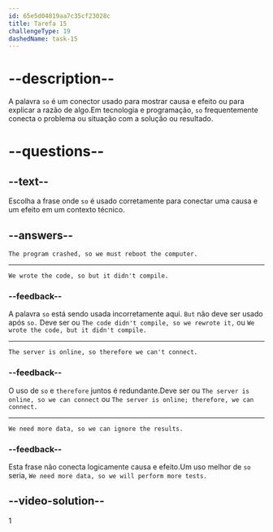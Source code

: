 ```yaml
---
id: 65e5d04819aa7c35cf23028c
title: Tarefa 15
challengeType: 19
dashedName: task-15
---
```


# --description--

A palavra `so` é um conector usado para mostrar causa e efeito ou para explicar a razão de algo.Em tecnologia e programação, `so` frequentemente conecta o problema ou situação com a solução ou resultado.

# --questions--

## --text--

Escolha a frase onde `so` é usado corretamente para conectar uma causa e um efeito em um contexto técnico.

## --answers--

`The program crashed, so we must reboot the computer.`

---

`We wrote the code, so but it didn't compile.`

### --feedback--

A palavra `so` está sendo usada incorretamente aqui. `But` não deve ser usado após `so.` Deve ser ou `The code didn't compile, so we rewrote it,` ou `We wrote the code, but it didn't compile.`

---

`The server is online, so therefore we can't connect.`

### --feedback--

O uso de `so` e `therefore` juntos é redundante.Deve ser ou `The server is online, so we can connect` ou `The server is online; therefore, we can connect.`

---

`We need more data, so we can ignore the results.`

### --feedback--

Esta frase não conecta logicamente causa e efeito.Um uso melhor de `so` seria, `We need more data, so we will perform more tests.`

## --video-solution--

1
